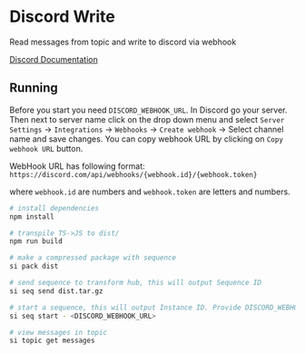 # Discord Write

Read messages from topic and write to discord via webhook

[Discord Documentation](https://discord.com/developers/docs/resources/webhook)

## Running

Before you start you need `DISCORD_WEBHOOK_URL`. In Discord go your server. Then next to server name click on the drop down menu and select `Server Settings` -> `Integrations` -> `Webhooks` -> `Create webhook` -> Select channel name and save changes. You can copy webhook URL by clicking on `Copy webhook URL` button.

WebHook URL has following format: `https://discord.com/api/webhooks/{webhook.id}/{webhook.token}`

where `webhook.id` are numbers and `webhook.token` are letters and numbers.

```bash
# install dependencies
npm install

# transpile TS->JS to dist/
npm run build

# make a compressed package with sequence
si pack dist

# send sequence to transform hub, this will output Sequence ID
si seq send dist.tar.gz

# start a sequence, this will output Instance ID. Provide DISCORD_WEBHOOK_URL as the second parameter
si seq start - <DISCORD_WEBHOOK_URL>

# view messages in topic
si topic get messages
```
